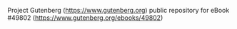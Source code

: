 Project Gutenberg (https://www.gutenberg.org) public repository for eBook #49802 (https://www.gutenberg.org/ebooks/49802)
